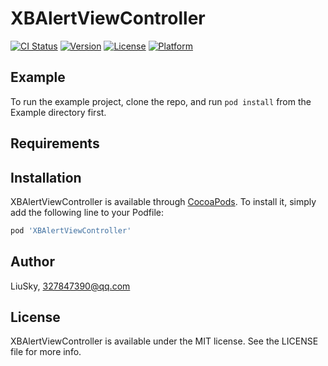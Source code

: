 # XBAlertViewController

[![CI Status](https://img.shields.io/travis/LiuSky/XBAlertViewController.svg?style=flat)](https://travis-ci.org/LiuSky/XBAlertViewController)
[![Version](https://img.shields.io/cocoapods/v/XBAlertViewController.svg?style=flat)](https://cocoapods.org/pods/XBAlertViewController)
[![License](https://img.shields.io/cocoapods/l/XBAlertViewController.svg?style=flat)](https://cocoapods.org/pods/XBAlertViewController)
[![Platform](https://img.shields.io/cocoapods/p/XBAlertViewController.svg?style=flat)](https://cocoapods.org/pods/XBAlertViewController)

## Example

To run the example project, clone the repo, and run `pod install` from the Example directory first.

## Requirements

## Installation

XBAlertViewController is available through [CocoaPods](https://cocoapods.org). To install
it, simply add the following line to your Podfile:

```ruby
pod 'XBAlertViewController'
```

## Author

LiuSky, 327847390@qq.com

## License

XBAlertViewController is available under the MIT license. See the LICENSE file for more info.

